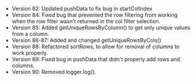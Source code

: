 
- Version 82: Updated pushData to fix bug in startColIndex
- Version 84: Fixed bug that prevented the row filtering from working when the row filter wasn't returned in the col filter selection.
- Version 85: Added getUniqueRowsByColumn() to get only unique values from a column.
- Version 86-87: Added and changed getUniqueRowsByCols()
- Version 88: Refactored sortRows, to allow for removal of columns to work properly.
- Version 89: Fixed bug in pushData that didn't properly add rows and columns.
- Version 90: Removed logger.log().
